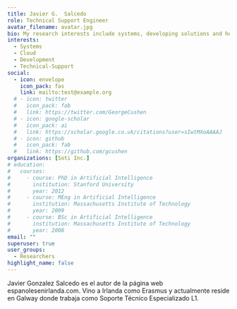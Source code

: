 ```yaml
---
title: Javier G.  Salcedo
role: Technical Support Engineer
avatar_filename: avatar.jpg
bio: My research interests include systems, developing solutions and help people.
interests:
  - Systems
  - Cloud
  - Development
  - Technical-Support
social:
  - icon: envelope
    icon_pack: fas
    link: mailto:test@example.org
  # - icon: twitter
  #   icon_pack: fab
  #   link: https://twitter.com/GeorgeCushen
  # - icon: google-scholar
  #   icon_pack: ai
  #   link: https://scholar.google.co.uk/citations?user=sIwtMXoAAAAJ
  # - icon: github
  #   icon_pack: fab
  #   link: https://github.com/gcushen
organizations: [Soti Inc.]
# education:
#   courses:
#     - course: PhD in Artificial Intelligence
#       institution: Stanford University
#       year: 2012
#     - course: MEng in Artificial Intelligence
#       institution: Massachusetts Institute of Technology
#       year: 2009
#     - course: BSc in Artificial Intelligence
#       institution: Massachusetts Institute of Technology
#       year: 2008
email: ""
superuser: true
user_groups:
  - Researchers
highlight_name: false
---
```

Javier Gonzalez Salcedo es el autor de la página web espanolesenirlanda.com. Vino a Irlanda como Erasmus y actualmente reside en Galway donde trabaja como Soporte Técnico Especializado L1. 